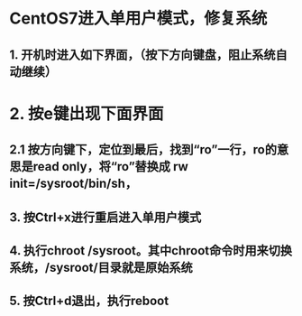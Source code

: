 # CentOS7进入单用户模式，修复系统
## 1. 开机时进入如下界面，（按下方向键盘，阻止系统自动继续）

# 2. 按e键出现下面界面

## 2.1 按方向键下，定位到最后，找到“ro”一行，ro的意思是read only，将“ro”替换成 rw init=/sysroot/bin/sh，

## 3. 按Ctrl+x进行重启进入单用户模式

## 4. 执行chroot /sysroot。其中chroot命令时用来切换系统，/sysroot/目录就是原始系统

## 5. 按Ctrl+d退出，执行reboot

